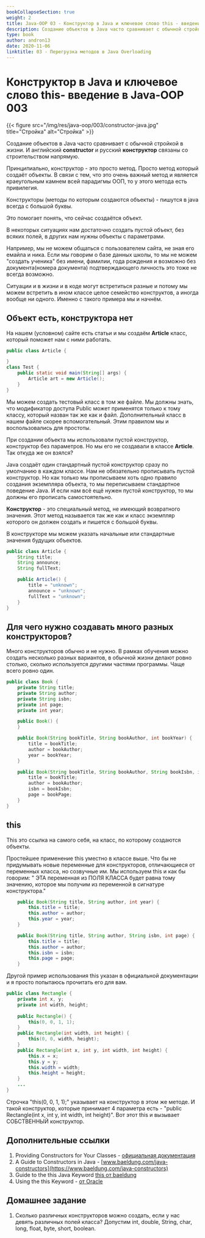 ```yaml
---
bookCollapseSection: true
weight: 2
title: Java-OOP 03 - Конструктор в Java и ключевое слово this - введение в Java-OOP 
description: Создание объектов в Java часто сравнивает с обычной стройкой в жизни. И английский **constructor** и русский **конструктор** связаны со строительством напрямую. 
type: book 
author: andron13
date: 2020-11-06
linktitle: 03 - Перегрузка методов в Java Overloading
---
```

# Конструктор в Java и ключевое слово this- введение в Java-OOP 003

{{< figure src="/img/res/java-oop/003/constructor-java.jpg" title="Стройка" alt="Стройка" >}}

Создание объектов в Java часто сравнивает с обычной стройкой в жизни. И английский **constructor** и русский **конструктор** связаны со строительством напрямую. 

Принципиально, конструктор - это просто метод. Просто метод который создаёт объекты. В связи с тем, что это очень важный метод и является краеугольным камнем всей парадигмы ООП, то у этого метода есть привилегия.

Конструкторы (методы по которым создаются объекты) - пишутся в java всегда с большой буквы.
 
Это помогает понять, что сейчас создаётся объект. 
 
В некоторых ситуациях нам достаточно создать пустой объект, без всяких полей, в других нам нужны объекты с параметрами. 
 
Например, мы не можем общаться с пользователем сайта, не зная его емайла и ника. Если мы говорим о базе данных школы, то мы не можем "создать ученика" без имени, фамилии, года рождения и возможно без документа(номера документа) подтверждающего личность это тоже не всегда возможно. 
 
 Ситуации и в жизни и в коде могут встретиться разные и потому мы можем встретить в ином классе целое семейство конструктов, а иногда вообще ни одного. Именно с такого примера мы и начнём.
 
## Объект есть, конструктора нет
 
На нашем (условном) сайте есть статьи и мы создаём **Article** класс, который поможет нам с ними работать. 
 
```Java
public class Article {

}
class Test {
    public static void main(String[] args) {
        Article art = new Article();
    }
}
```

Мы можем создать тестовый класс в том же файле. Мы должны знать, что модификатор доступа Public может применятся только к тому классу, который назван так же как и файл. Дополнительный класс в нашем файле скорее вспомогательный. Этим правилом мы и воспользовались для простоты. 

При создании объекта мы использовали пустой конструктор, конструктор без параметров. Но мы его не создавали в классе **Article**. Так откуда же он взялся?

Java создаёт один стандартный пустой конструктор сразу по умолчанию в каждом классе. Нам не обязательно прописывать пустой конструктор. Но как только мы прописываем хоть одно правило создания экземпляра объекта, то мы переписываем стандартное поведение Java. И если нам всё ещё нужен пустой конструктор, то мы должны его прописать самостоятельно. 

**Конструктор** - это специальный метод, не имеющий возвратного значения. Этот метод называется так же как и класс экземпляр которого он должен создать и пишется с большой буквы. 

В конструкторе мы можем указать начальные или стандартные значения будущих объектов.

```Java
public class Article {
    String title;
    String announce;
    String fullText;

    public Article() {
        title = "unknown";
        announce = "unknown";
        fullText = "unknown";
    }
}
```

## Для чего нужно создавать много разных конструкторов?

Много конструкторов обычно и не нужно. В рамках обучения можно создать несколько разных вариантов, в обычной жизни делают ровно столько, сколько используется другими частями программы. Чаще всего ровно один. 

```Java
public class Book {
    private String title;
    private String author;
    private String isbn;
    private int page;
    private int year;

    public Book() {
    }

    public Book(String bookTitle, String bookAuthor, int bookYear) {
        title = bookTitle;
        author = bookAuthor;
        year = bookYear;
    }

    public Book(String bookTitle, String bookAuthor, String bookIsbn, int bookPage) {
        title = bookTitle;
        author = bookAuthor;
        isbn = bookIsbn;
        page = bookPage;
    }
}
```

## this 

This это ссылка на самого себя, на класс, по которому создаются объекты.  

Простейшее применение this уместно в классе выше. Что бы не придумывать новые переменные для конструкторов, отличающиеся от переменных класса, но созвучные им. Мы используем this и как бы говорим: " ЭТА переменная из ПОЛЯ КЛАССА будет равна тому значению, которое мы получим из переменной в сигнатуре конструктора."

```Java
    public Book(String title, String author, int year) {
        this.title = title;
        this.author = author;
        this.year = year;
    }

    public Book(String title, String author, String isbn, int page) {
        this.title = title;
        this.author = author;
        this.isbn = isbn;
        this.page = page;
    }
```

Другой пример использования this указан в официальной документации и я просто попытаюсь прочитать его для вам. 

```Java
public class Rectangle {
    private int x, y;
    private int width, height;
        
    public Rectangle() {
        this(0, 0, 1, 1);
    }
    public Rectangle(int width, int height) {
        this(0, 0, width, height);
    }
    public Rectangle(int x, int y, int width, int height) {
        this.x = x;
        this.y = y;
        this.width = width;
        this.height = height;
    }
    ...
}
```

Строчка "this(0, 0, 1, 1);" указывает на конструктор в этом же методе. И такой конструктор, которые принимает 4 параметра есть - "public Rectangle(int x, int y, int width, int height)". Вот этот this и вызывает СОБСТВЕННЫЙ конструктор. 

## Дополнительные ссылки

1. Providing Constructors for Your Classes - [официальная документация](https://docs.oracle.com/javase/tutorial/java/javaOO/constructors.html)
2. A Guide to Constructors in Java - [www.baeldung.com/java-constructors](https://www.baeldung.com/java-constructors)
3. Guide to the this Java Keyword [this от baeldung](https://www.baeldung.com/java-this) 
4. Using the this Keyword - [от Oracle](https://docs.oracle.com/javase/tutorial/java/javaOO/thiskey.html) 

## Домашнее задание

1. Сколько различных конструкторов можно создать, если у нас девять различных полей класса?
Допустим int, double, String, char, long, float, byte, short, boolean. 
